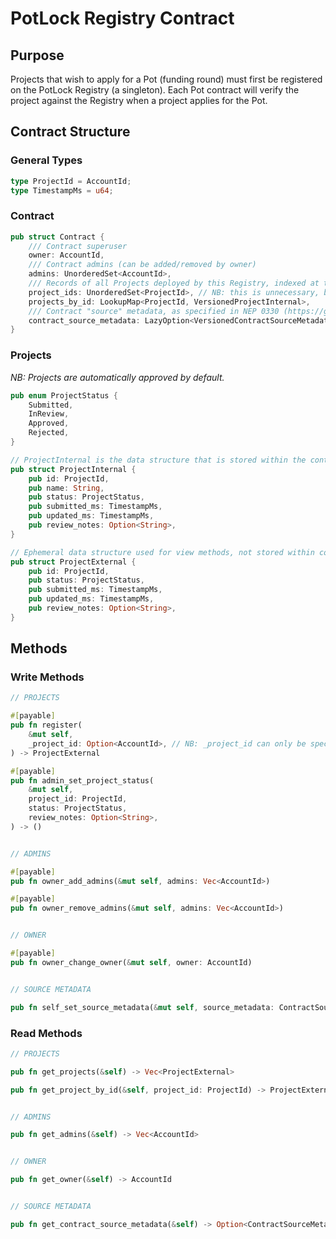 # PotLock Registry Contract

## Purpose

Projects that wish to apply for a Pot (funding round) must first be registered on the PotLock Registry (a singleton). Each Pot contract will verify the project against the Registry when a project applies for the Pot.

## Contract Structure

### General Types

```rs
type ProjectId = AccountId;
type TimestampMs = u64;
```

### Contract

```rs
pub struct Contract {
    /// Contract superuser
    owner: AccountId,
    /// Contract admins (can be added/removed by owner)
    admins: UnorderedSet<AccountId>,
    /// Records of all Projects deployed by this Registry, indexed at their account ID, versioned for easy upgradeability
    project_ids: UnorderedSet<ProjectId>, // NB: this is unnecessary, but retained for now as it is implemented in v0
    projects_by_id: LookupMap<ProjectId, VersionedProjectInternal>,
    /// Contract "source" metadata, as specified in NEP 0330 (https://github.com/near/NEPs/blob/master/neps/nep-0330.md), with addition of `commit_hash`
    contract_source_metadata: LazyOption<VersionedContractSourceMetadata>,
}
```

### Projects

_NB: Projects are automatically approved by default._

```rs
pub enum ProjectStatus {
    Submitted,
    InReview,
    Approved,
    Rejected,
}

// ProjectInternal is the data structure that is stored within the contract
pub struct ProjectInternal {
    pub id: ProjectId,
    pub name: String,
    pub status: ProjectStatus,
    pub submitted_ms: TimestampMs,
    pub updated_ms: TimestampMs,
    pub review_notes: Option<String>,
}

// Ephemeral data structure used for view methods, not stored within contract
pub struct ProjectExternal {
    pub id: ProjectId,
    pub status: ProjectStatus,
    pub submitted_ms: TimestampMs,
    pub updated_ms: TimestampMs,
    pub review_notes: Option<String>,
}
```

## Methods

### Write Methods

```rs
// PROJECTS

#[payable]
pub fn register(
    &mut self,
    _project_id: Option<AccountId>, // NB: _project_id can only be specified by admin; otherwise, it is the caller
) -> ProjectExternal 

#[payable]
pub fn admin_set_project_status(
    &mut self,
    project_id: ProjectId,
    status: ProjectStatus,
    review_notes: Option<String>,
) -> ()


// ADMINS

#[payable]
pub fn owner_add_admins(&mut self, admins: Vec<AccountId>)

#[payable]
pub fn owner_remove_admins(&mut self, admins: Vec<AccountId>)


// OWNER

#[payable]
pub fn owner_change_owner(&mut self, owner: AccountId)


// SOURCE METADATA

pub fn self_set_source_metadata(&mut self, source_metadata: ContractSourceMetadata) // only callable by the contract account (reasoning is that this should be able to be updated by the same account that can deploy code to the account)
```

### Read Methods

```rs
// PROJECTS

pub fn get_projects(&self) -> Vec<ProjectExternal>

pub fn get_project_by_id(&self, project_id: ProjectId) -> ProjectExternal


// ADMINS

pub fn get_admins(&self) -> Vec<AccountId>


// OWNER

pub fn get_owner(&self) -> AccountId


// SOURCE METADATA

pub fn get_contract_source_metadata(&self) -> Option<ContractSourceMetadata>
```